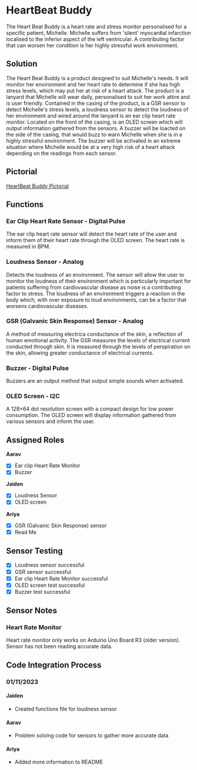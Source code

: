 # HeartBeat Buddy

The Heart Beat Buddy is a heart rate and stress monitor personalised for a specific patient, Michelle. 
Michelle suffers from 'silent' myocardial infarction localised to the inferior aspect of the left ventricular. A contributing factor that can worsen her condition is her highly stressful work environment. 

## Solution

The Heart Beat Buddy is a product designed to suit Michelle's needs. It will monitor her environment and her heart rate to determine if she has high stress levels, which may put her at risk of a heart attack. The product is a lanyard that Michelle will wear daily, personalised to suit her work attire and is user friendly. 
Contained in the casing of the product, is a GSR sensor to detect Michelle's stress levels, a loudness sensor to detect the loudness of her environment and wired around the lanyard is an ear clip heart rate monitor. 
Located on the front of the casing, is an OLED screen which will output information gathered from the sensors. A buzzer will be loacted on the side of the casing, that would buzz to warn Michelle when she is in a highly stressful environment. The buzzer will be activated in an extreme situation where Michelle would be at a very high risk of a heart attack depending on the readings from each sensor. 

## Pictorial
[HeartBeat Buddy Pictorial](https://github.com/TempeHS/2023IST-BioMech-HeartbeatBuddy-Aarav.S-Ariya.V-Jaiden.W/blob/main/.workingDocuments/Heart%20Monitor%20Lanyard%20Pictorial.jpg)

## Functions 
### Ear Clip Heart Rate Sensor - Digital Pulse
The ear clip heart rate sensor will detect the heart rate of the user and inform them of their heart rate through the OLED screen. The heart rate is measured in BPM.
### Loudness Sensor - Analog
Detects the loudness of an environment. The sensor will allow the user to monitor the loudness of their environment which is particularly important for patients suffering from cardiovascular disease as noise is a contributing factor to stress. The loudness of an environment triggers a reaction in the body which, with over exposure to loud environments, can be a factor that worsens cardiovascular diseases.  
### GSR (Galvanic Skin Response) Sensor - Analog
A method of measuring electrica conductance of the skin, a reflection of human emotional activity. The GSR measures the levels of electrical current conducted through skin. It is measured through the levels of perspiration on the skin, allowing greater conductance of electrical currents. 
### Buzzer - Digital Pulse
Buzzers are an output method that output simple sounds when activated. 
### OLED Screen - I2C
A 128×64 dot resolution screen with a compact design for low power consumption. The OLED screen will display information gathered from various sensors and inform the user.

## Assigned Roles
**Aarav**
- [x] Ear clip Heart Rate Monitor
- [x] Buzzer 

**Jaiden**
- [x] Loudness Sensor
- [x] OLED screen 

**Ariya**
- [x] GSR (Galvanic Skin Response) sensor
- [x] Read Me

## Sensor Testing 
- [x] Loudness sensor successful
- [x] GSR sensor successful 
- [x] Ear clip Heart Rate Monitor successful
- [x] OLED screen test successful
- [x] Buzzer test successful

## Sensor Notes

### Heart Rate Monitor
Heart rate monitor only works on Arduino Uno Board R3 (older version).
Sensor has not been reading accurate data. 

## Code Integration Process
### 01/11/2023
#### Jaiden
- Created functions file for loudness sensor

#### Aarav
- Problem solving code for sensors to gather more accurate data

#### Ariya
- Added more information to README
